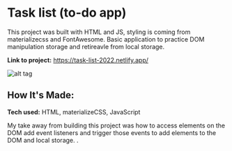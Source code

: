 # Task list (to-do app)

This project was built with HTML and JS, styling is coming from materializecss and FontAwesome. Basic application to practice DOM manipulation storage and retireavle from local storage.

**Link to project:** https://task-list-2022.netlify.app/

![alt tag](https://i.ibb.co/vZ0L3Rt/CPT2205121201-1080x709.gif)

## How It's Made:

**Tech used:** HTML, materializeCSS, JavaScript

My take away from building this project was how to access elements on the DOM add event listeners and trigger those events to add elements to the DOM and local storage.
.
